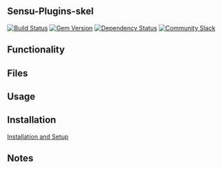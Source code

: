 ## Sensu-Plugins-skel

[![Build Status](https://travis-ci.org/erasys/sensu-plugins-restic.svg?branch=master)](https://travis-ci.org/erasys/sensu-plugins-restic)
[![Gem Version](https://badge.fury.io/rb/sensu-plugins-restic.svg)](http://badge.fury.io/rb/sensu-plugins-restic)
[![Dependency Status](https://gemnasium.com/erasys/sensu-plugins-restic.svg)](https://gemnasium.com/erasys/sensu-plugins-restic)
[![Community Slack](https://slack.sensu.io/badge.svg)](https://slack.sensu.io/badge)

## Functionality

## Files

## Usage

## Installation

[Installation and Setup](http://sensu-plugins.io/docs/installation_instructions.html)

## Notes
